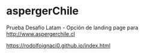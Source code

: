 # aspergerChile
Prueba Desafio Latam - Opción de landing page para http://www.aspergerchile.cl

 https://rodolfoignaci0.github.io/index.html
